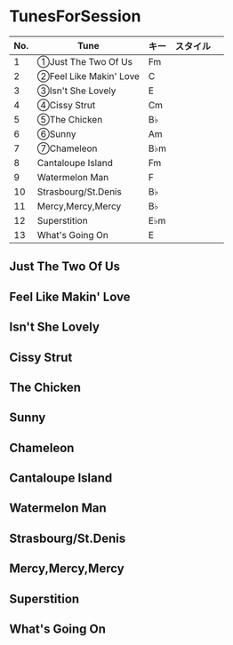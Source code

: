 # TunesForSession

|No.|Tune|キー|スタイル||
|---|---|---|---|---|
|1|①Just The Two Of Us|Fm|||
|2|②Feel Like Makin' Love|C|||
|3|③Isn't She Lovely|E|||
|4|④Cissy Strut|Cm|||
|5|⑤The Chicken|B♭|||
|6|⑥Sunny|Am|||
|7|⑦Chameleon|B♭m|||
|8|Cantaloupe Island|Fm||
|9|Watermelon Man|F|||
|10|Strasbourg/St.Denis|B♭|||
|11|Mercy,Mercy,Mercy|B♭|||
|12|Superstition|E♭m|||
|13|What's Going On|E|||
  
## Just The Two Of Us
  
## Feel Like Makin' Love
  
## Isn't She Lovely
  
## Cissy Strut
  
## The Chicken
  
## Sunny
  
## Chameleon
  
## Cantaloupe Island
  
## Watermelon Man
  
## Strasbourg/St.Denis
  
## Mercy,Mercy,Mercy
  
## Superstition
  
## What's Going On
  